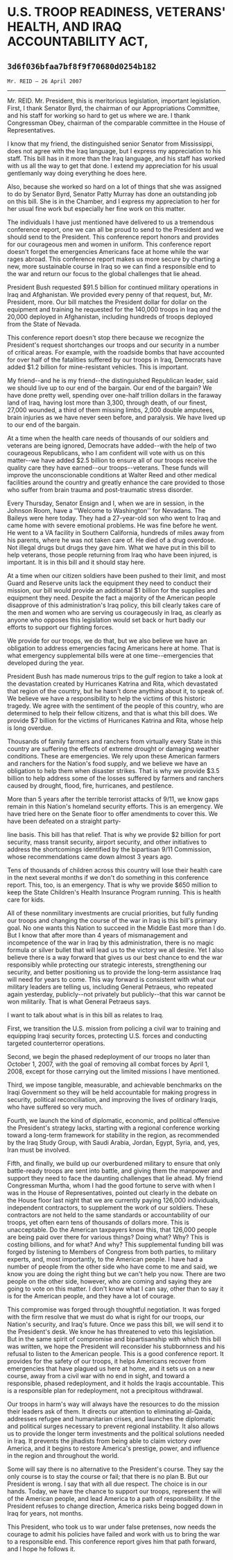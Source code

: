 # U.S. TROOP READINESS, VETERANS' HEALTH, AND IRAQ ACCOUNTABILITY ACT,
## `3d6f036bfaa7bf8f9f70680d0254b182`
`Mr. REID — 26 April 2007`

---


Mr. REID. Mr. President, this is meritorious legislation, important 
legislation. First, I thank Senator Byrd, the chairman of our 
Appropriations Committee, and his staff for working so hard to get us 
where we are. I thank Congressman Obey, chairman of the comparable 
committee in the House of Representatives.

I know that my friend, the distinguished senior Senator from 
Mississippi, does not agree with the Iraq language, but I express my 
appreciation to his staff. This bill has in it more than the Iraq 
language, and his staff has worked with us all the way to get that 
done. I extend my appreciation for his usual gentlemanly way doing 
everything he does here.

Also, because she worked so hard on a lot of things that she was 
assigned to do by Senator Byrd, Senator Patty Murray has done an 
outstanding job on this bill. She is in the Chamber, and I express my 
appreciation to her for her usual fine work but especially her fine 
work on this matter.

The individuals I have just mentioned have delivered to us a 
tremendous conference report, one we can all be proud to send to the 
President and we should send to the President. This conference report 
honors and provides for our courageous men and women in uniform. This 
conference report doesn't forget the emergencies Americans face at home 
while the war rages abroad. This conference report makes us more secure 
by charting a new, more sustainable course in Iraq so we can find a 
responsible end to the war and return our focus to the global 
challenges that lie ahead.

President Bush requested $91.5 billion for continued military 
operations in Iraq and Afghanistan. We provided every penny of that 
request, but, Mr. President, more. Our bill matches the President 
dollar for dollar on the equipment and training he requested for the 
140,000 troops in Iraq and the 20,000 deployed in Afghanistan, 
including hundreds of troops deployed from the State of Nevada.

This conference report doesn't stop there because we recognize the 
President's request shortchanges our troops and our security in a 
number of critical areas. For example, with the roadside bombs that 
have accounted for over half of the fatalities suffered by our troops 
in Iraq, Democrats have added $1.2 billion for mine-resistant vehicles. 
This is important.

My friend--and he is my friend--the distinguished Republican leader, 
said we should live up to our end of the bargain. Our end of the 
bargain? We have done pretty well, spending over one-half trillion 
dollars in the faraway land of Iraq, having lost more than 3,300, 
through death, of our finest, 27,000 wounded, a third of them missing 
limbs, 2,000 double amputees, brain injuries as we have never seen 
before, and paralysis. We have lived up to our end of the bargain.

At a time when the health care needs of thousands of our soldiers and 
veterans are being ignored, Democrats have added--with the help of two 
courageous Republicans, who I am confident will vote with us on this 
matter--we have added $2.5 billion to ensure all of our troops receive 
the quality care they have earned--our troops--veterans. These funds 
will improve the unconscionable conditions at Walter Reed and other 
medical facilities around the country and greatly enhance the care 
provided to those who suffer from brain trauma and post-traumatic 
stress disorder.

Every Thursday, Senator Ensign and I, when we are in session, in the 
Johnson Room, have a ''Welcome to Washington'' for Nevadans. The 
Baileys were here today. They had a 27-year-old son who went to Iraq 
and came home with severe emotional problems. He was fine before he 
went. He went to a VA facility in Southern California, hundreds of 
miles away from his parents, where he was not taken care of. He died of 
a drug overdose. Not illegal drugs but drugs they gave him. What we 
have put in this bill to help veterans, those people returning from 
Iraq who have been injured, is important. It is in this bill and it 
should stay here.

At a time when our citizen soldiers have been pushed to their limit, 
and most Guard and Reserve units lack the equipment they need to 
conduct their mission, our bill would provide an additional $1 billion 
for the supplies and equipment they need. Despite the fact a majority 
of the American people disapprove of this administration's Iraq policy, 
this bill clearly takes care of the men and women who are serving us 
courageously in Iraq, as clearly as anyone who opposes this legislation 
would set back or hurt badly our efforts to support our fighting 
forces.

We provide for our troops, we do that, but we also believe we have an 
obligation to address emergencies facing Americans here at home. That 
is what emergency supplemental bills were at one time--emergencies that 
developed during the year.

President Bush has made numerous trips to the gulf region to take a 
look at the devastation created by Hurricanes Katrina and Rita, which 
devastated that region of the country, but he hasn't done anything 
about it, to speak of. We believe we have a responsibility to help the 
victims of this historic tragedy. We agree with the sentiment of the 
people of this country, who are determined to help their fellow 
citizens, and that is what this bill does. We provide $7 billion for 
the victims of Hurricanes Katrina and Rita, whose help is long overdue.

Thousands of family farmers and ranchers from virtually every State 
in this country are suffering the effects of extreme drought or 
damaging weather conditions. These are emergencies. We rely upon these 
American farmers and ranchers for the Nation's food supply, and we 
believe we have an obligation to help them when disaster strikes. That 
is why we provide $3.5 billion to help address some of the losses 
suffered by farmers and ranchers caused by drought, flood, fire, 
hurricanes, and pestilence.

More than 5 years after the terrible terrorist attacks of 9/11, we 
know gaps remain in this Nation's homeland security efforts. This is an 
emergency. We have tried here on the Senate floor to offer amendments 
to cover this. We have been defeated on a straight party-


line basis. This bill has that relief. That is why we provide $2 
billion for port security, mass transit security, airport security, and 
other initiatives to address the shortcomings identified by the 
bipartisan 9/11 Commission, whose recommendations came down almost 3 
years ago.

Tens of thousands of children across this country will lose their 
health care in the next several months if we don't do something in this 
conference report. This, too, is an emergency. That is why we provide 
$650 million to keep the State Children's Health Insurance Program 
running. This is health care for kids.

All of these nonmilitary investments are crucial priorities, but 
fully funding our troops and changing the course of the war in Iraq is 
this bill's primary goal. No one wants this Nation to succeed in the 
Middle East more than I do. But I know that after more than 4 years of 
mismanagement and incompetence of the war in Iraq by this 
administration, there is no magic formula or silver bullet that will 
lead us to the victory we all desire. Yet I also believe there is a way 
forward that gives us our best chance to end the war responsibly while 
protecting our strategic interests, strengthening our security, and 
better positioning us to provide the long-term assistance Iraq will 
need for years to come. This way forward is consistent with what our 
military leaders are telling us, including General Petraeus, who 
repeated again yesterday, publicly--not privately but publicly--that 
this war cannot be won militarily. That is what General Petraeus says.

I want to talk about what is in this bill as relates to Iraq.

First, we transition the U.S. mission from policing a civil war to 
training and equipping Iraqi security forces, protecting U.S. forces 
and conducting targeted counterterror operations.

Second, we begin the phased redeployment of our troops no later than 
October 1, 2007, with the goal of removing all combat forces by April 
1, 2008, except for those carrying out the limited missions I have 
mentioned.

Third, we impose tangible, measurable, and achievable benchmarks on 
the Iraqi Government so they will be held accountable for making 
progress in security, political reconciliation, and improving the lives 
of ordinary Iraqis, who have suffered so very much.

Fourth, we launch the kind of diplomatic, economic, and political 
offensive the President's strategy lacks, starting with a regional 
conference working toward a long-term framework for stability in the 
region, as recommended by the Iraq Study Group, with Saudi Arabia, 
Jordan, Egypt, Syria, and, yes, Iran must be involved.

Fifth, and finally, we build up our overburdened military to ensure 
that only battle-ready troops are sent into battle, and giving them the 
manpower and support they need to face the daunting challenges that lie 
ahead. My friend Congressman Murtha, whom I had the good fortune to 
serve with when I was in the House of Representatives, pointed out 
clearly in the debate on the House floor last night that we are 
currently paying 126,000 individuals, independent contractors, to 
supplement the work of our soldiers. These contractors are not held to 
the same standards or accountability of our troops, yet often earn tens 
of thousands of dollars more. This is unacceptable. Do the American 
taxpayers know this, that 126,000 people are being paid over there for 
various things? Doing what? Why? This is costing billions, and for 
what? And why? This supplemental funding bill was forged by listening 
to Members of Congress from both parties, to military experts, and, 
most importantly, to the American people. I have had a number of people 
from the other side who have come to me and said, we know you are doing 
the right thing but we can't help you now. There are two people on the 
other side, however, who are coming and saying they are going to vote 
on this matter. I don't know what I can say, other than to say it is 
for the American people, and they have a lot of courage.


This compromise was forged through thoughtful negotiation. It was 
forged with the firm resolve that we must do what is right for our 
troops, our Nation's security, and Iraq's future. Once we pass this 
bill, we will send it to the President's desk. We know he has 
threatened to veto this legislation. But in the same spirit of 
compromise and bipartisanship with which this bill was written, we hope 
the President will reconsider his stubbornness and his refusal to 
listen to the American people. This is a good conference report. It 
provides for the safety of our troops, it helps Americans recover from 
emergencies that have plagued us here at home, and it sets us on a new 
course, away from a civil war with no end in sight, and toward a 
responsible, phased redeployment, and it holds the Iraqis accountable. 
This is a responsible plan for redeployment, not a precipitous 
withdrawal.

Our troops in harm's way will always have the resources to do the 
mission their leaders ask of them. It directs our attention to 
eliminating al-Qaida, addresses refugee and humanitarian crises, and 
launches the diplomatic and political surges necessary to prevent 
regional instability. It also allows us to provide the longer term 
investments and the political solutions needed in Iraq. It prevents the 
jihadists from being able to claim victory over America, and it begins 
to restore America's prestige, power, and influence in the region and 
throughout the world.

Some will say there is no alternative to the President's course. They 
say the only course is to stay the course or fail; that there is no 
plan B. But our President is wrong. I say that with all due respect. 
The choice is in our hands. Today, we have the chance to support our 
troops, represent the will of the American people, and lead America to 
a path of responsibility. If the President refuses to change direction, 
America risks being bogged down in Iraq for years, not months.

This President, who took us to war under false pretenses, now needs 
the courage to admit his policies have failed and work with us to bring 
the war to a responsible end. This conference report gives him that 
path forward, and I hope he follows it.